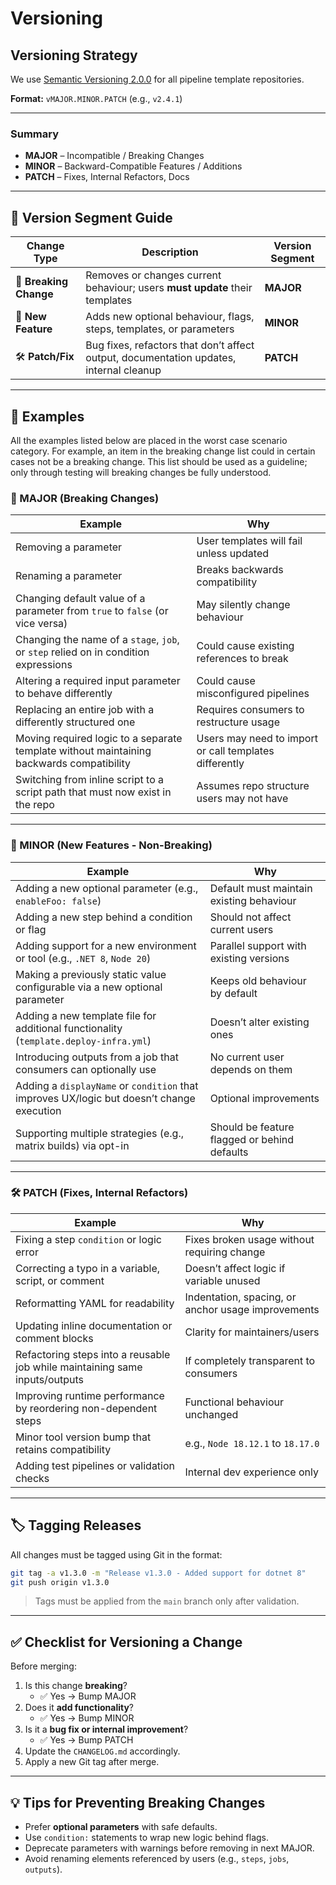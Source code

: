 ﻿# Versioning

## Versioning Strategy

We use [Semantic Versioning 2.0.0](https://semver.org/) for all pipeline template repositories.

**Format:**
`vMAJOR.MINOR.PATCH` (e.g., `v2.4.1`)

---

### Summary

- **MAJOR** – Incompatible / Breaking Changes
- **MINOR** – Backward-Compatible Features / Additions
- **PATCH** – Fixes, Internal Refactors, Docs

---

## 🔢 Version Segment Guide

| Change Type            | Description                                                                            | Version Segment |
|------------------------|----------------------------------------------------------------------------------------|-----------------|
| 🚨 **Breaking Change** | Removes or changes current behaviour; users **must update** their templates            | **MAJOR**       |
| 🚀 **New Feature**     | Adds new optional behaviour, flags, steps, templates, or parameters                    | **MINOR**       |
| 🛠 **Patch/Fix**       | Bug fixes, refactors that don’t affect output, documentation updates, internal cleanup | **PATCH**       |

---

## 📘 Examples

All the examples listed below are placed in the worst case scenario category. For example, an item in the breaking change list could in certain cases not be a breaking change. This list should be used as a guideline; only through testing will breaking changes be fully understood.

### 🚨 MAJOR (Breaking Changes)

| Example                                                                                  | Why                                                    |
|------------------------------------------------------------------------------------------|--------------------------------------------------------|
| Removing a parameter                                                                     | User templates will fail unless updated                |
| Renaming a parameter                                                                     | Breaks backwards compatibility                         |
| Changing default value of a parameter from `true` to `false` (or vice versa)             | May silently change behaviour                          |
| Changing the name of a `stage`, `job`, or `step` relied on in condition expressions      | Could cause existing references to break               |
| Altering a required input parameter to behave differently                                | Could cause misconfigured pipelines                    |
| Replacing an entire job with a differently structured one                                | Requires consumers to restructure usage                |
| Moving required logic to a separate template without maintaining backwards compatibility | Users may need to import or call templates differently |
| Switching from inline script to a script path that must now exist in the repo            | Assumes repo structure users may not have              |

---

### 🚀 MINOR (New Features - Non-Breaking)

| Example                                                                                   | Why                                          |
|-------------------------------------------------------------------------------------------|----------------------------------------------|
| Adding a new optional parameter (e.g., `enableFoo: false`)                                | Default must maintain existing behaviour     |
| Adding a new step behind a condition or flag                                              | Should not affect current users              |
| Adding support for a new environment or tool (e.g., `.NET 8`, `Node 20`)                  | Parallel support with existing versions      |
| Making a previously static value configurable via a new optional parameter                | Keeps old behaviour by default               |
| Adding a new template file for additional functionality (`template.deploy-infra.yml`)     | Doesn’t alter existing ones                  |
| Introducing outputs from a job that consumers can optionally use                          | No current user depends on them              |
| Adding a `displayName` or `condition` that improves UX/logic but doesn’t change execution | Optional improvements                        |
| Supporting multiple strategies (e.g., matrix builds) via opt-in                           | Should be feature flagged or behind defaults |

---

### 🛠 PATCH (Fixes, Internal Refactors)

| Example                                                                     | Why                                                |
|-----------------------------------------------------------------------------|----------------------------------------------------|
| Fixing a step `condition` or logic error                                    | Fixes broken usage without requiring change        |
| Correcting a typo in a variable, script, or comment                         | Doesn’t affect logic if variable unused            |
| Reformatting YAML for readability                                           | Indentation, spacing, or anchor usage improvements |
| Updating inline documentation or comment blocks                             | Clarity for maintainers/users                      |
| Refactoring steps into a reusable job while maintaining same inputs/outputs | If completely transparent to consumers             |
| Improving runtime performance by reordering non-dependent steps             | Functional behaviour unchanged                     |
| Minor tool version bump that retains compatibility                          | e.g., `Node 18.12.1` to `18.17.0`                  |
| Adding test pipelines or validation checks                                  | Internal dev experience only                       |

---

## 🏷️ Tagging Releases

All changes must be tagged using Git in the format:

```bash
git tag -a v1.3.0 -m "Release v1.3.0 - Added support for dotnet 8"
git push origin v1.3.0
```

> Tags must be applied from the `main` branch only after validation.

---

## ✅ Checklist for Versioning a Change

Before merging:

1. Is this change **breaking**?
    - ✅ Yes → Bump MAJOR
2. Does it **add functionality**?
    - ✅ Yes → Bump MINOR
3. Is it a **bug fix or internal improvement**?
    - ✅ Yes → Bump PATCH
4. Update the `CHANGELOG.md` accordingly.
5. Apply a new Git tag after merge.

---

## 💡 Tips for Preventing Breaking Changes

- Prefer **optional parameters** with safe defaults.
- Use `condition:` statements to wrap new logic behind flags.
- Deprecate parameters with warnings before removing in next MAJOR.
- Avoid renaming elements referenced by users (e.g., `steps`, `jobs`, `outputs`).

